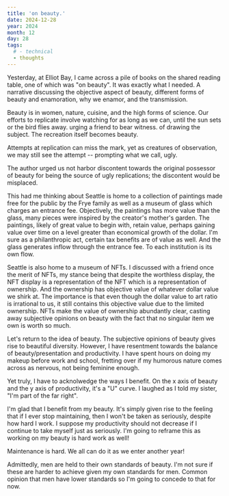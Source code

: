 ```yaml
---
title: 'on beauty.'
date: 2024-12-28
year: 2024
month: 12
day: 28
tags:
  # - technical
  - thoughts
---
```


Yesterday, at Elliot Bay, I came across a pile of books on the shared reading table, one of which was "on beauty". It was exactly what I needed. A narrative discussing the objective aspect of beauty, different forms of beauty and enamoration, why we enamor, and the transmission. 

Beauty is in women, nature, cuisine, and the high forms of science. Our efforts to replicate involve watching for as long as we can, until the sun sets or the bird flies away. urging a friend to bear witness. of drawing the subject. 
The recreation itself becomes beauty. 

Attempts at replication can miss the mark, yet as creatures of observation, we may still see the attempt -- prompting what we call, ugly. 

The author urged us not harbor discontent towards the original possessor of beauty for being the source of ugly replications; the discontent would be misplaced. 

This had me thinking about 
Seattle is home to a collection of paintings made free for the public by the Frye family as well as a museum of glass which charges an entrance fee. Objectively, the paintings has more value than the glass, many pieces were inspired by the creator's mother's garden. The paintings, likely of great value to begin with, retain value, perhaps gaining value over time on a level greater than economical growth of the dollar. I'm sure as a philanthropic act, certain tax benefits are of value as well. And the glass generates inflow through the entrance fee. To each institution is its own flow. 

Seattle is also home to a museum of NFTs. I discussed with a friend once the merit of NFTs, my stance being that despite the worthless display, the NFT display is a representation of the NFT which is a representation of ownership. And the ownership has objective value of whatever dollar value we shirk at. The importance is that even though the dollar value to art ratio is irrational to us, it still contains this objective value due to the limited ownership. NFTs make the value of ownership abundantly clear, casting away subjective opinions on beauty with the fact that no singular item we own is worth so much. 

Let's return to the idea of beauty. The subjective opinions of beauty gives rise to beautiful diversity. However, I have resentment towards the balance of beauty/presentation and productivity. I have spent hours on doing my makeup before work and school, fretting over if my humorous nature comes across as nervous, not being feminine enough. 

Yet truly, I have to acknolwedge the ways I benefit. On the x axis of beauty and the y axis of productivity, it's a "U" curve. I laughed as I told my sister, "I'm part of the far right". 

I'm glad that I benefit from my beauty. It's simply given rise to the feeling that if I ever stop maintaining, then I won't be taken as seriously, despite how hard I work. I suppose my productivity should not decrease if I continue to take myself just as seriously. I'm going to reframe this as working on my beauty is hard work as well!

Maintenance is hard. We all can do it as we enter another year!

Admittedly, men are held to their own standards of beauty. I'm not sure if these are harder to achieve given my own standards for men. Common opinion that men have lower standards so I'm going to concede to that for now. 